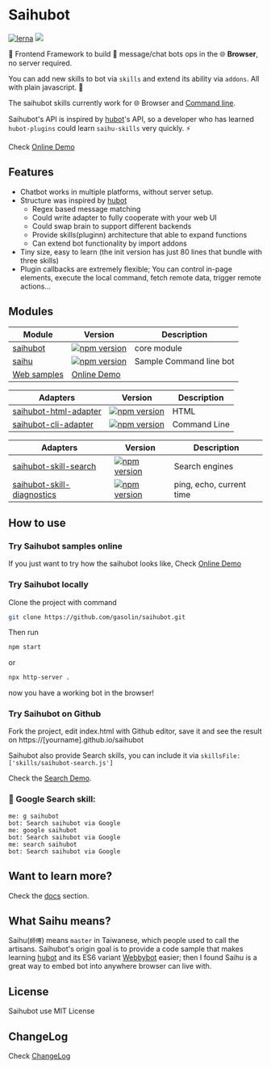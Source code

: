 # Saihubot

[![lerna](https://img.shields.io/badge/maintained%20with-lerna-cc00ff.svg)](https://lerna.js.org/) [![](https://github.com/gasolin/saihubot/workflows/Lint%20Action/badge.svg)](https://github.com/gasolin/saihubot/actions?query=workflow%3A%22Lint+Action%22)

:robot: Frontend Framework to build :speech_balloon: message/chat bots ops in the :globe_with_meridians: **Browser**, no server required.

You can add new skills to bot via `skills` and extend its ability via `addons`. All with plain javascript. :clap:

The saihubot skills currently work for :globe_with_meridians: Browser and [Command line](https://github.com/gasolin/saihubot-cli).

Saihubot's API is inspired by [hubot](https://github.com/github/hubot/)'s API, so a developer who has learned `hubot-plugins` could learn `saihu-skills` very quickly. :zap:

Check [Online Demo](https://gasolin.github.io/saihubot/)

## Features

* Chatbot works in multiple platforms, without server setup.
* Structure was inspired by [hubot](https://github.com/github/hubot/)
  * Regex based message matching
  * Could write adapter to fully cooperate with your web UI
  * Could swap brain to support different backends
  * Provide skills(pluginn) architecture that able to expand functions
  * Can extend bot functionality by import addons
* Tiny size, easy to learn (the init version has just 80 lines that bundle with three skills)
* Plugin callbacks are extremely flexible; You can control in-page elements, execute the local command, fetch remote data, trigger remote actions...

## Modules

| Module  | Version | Description |
| --------|---------|-------------|
| [saihubot](https://github.com/gasolin/saihubot/tree/gh-pages/packages/core#readme) | [![npm version](https://badge.fury.io/js/saihubot.svg)](https://badge.fury.io/js/saihubot) | core module|
| [saihu](https://github.com/gasolin/saihubot/tree/gh-pages/packages/cli#readme) | [![npm version](https://badge.fury.io/js/saihu.svg)](https://badge.fury.io/js/saihu) | Sample Command line bot |
| [Web samples](https://github.com/gasolin/saihubot/tree/gh-pages/samples) | [Online Demo](https://gasolin.github.io/saihubot/) | |

| Adapters | Version | Description |
| --------|---------|-------------|
|[saihubot-html-adapter](https://github.com/gasolin/saihubot/tree/gh-pages/packages/html-adapter#readme) |[![npm version](https://badge.fury.io/js/saihubot-html-adapter.svg)](https://badge.fury.io/js/saihubot-html-adapter) |HTML |
|[saihubot-cli-adapter](https://github.com/gasolin/saihubot/tree/gh-pages/packages/cli-adapter#readme) |[![npm version](https://badge.fury.io/js/saihubot-cli-adapter.svg)](https://badge.fury.io/js/saihubot-cli-adapter) |Command Line |

| Adapters | Version | Description |
| --------|---------|-------------|
|[saihubot-skill-search](https://github.com/gasolin/saihubot/tree/gh-pages/packages/skill-search#readme) |[![npm version](https://badge.fury.io/js/saihubot-skill-search.svg)](https://badge.fury.io/js/saihubot-skill-search) | Search engines |
|[saihubot-skill-diagnostics](https://github.com/gasolin/saihubot/tree/gh-pages/packages/skill-diagnostics#readme) |[![npm version](https://badge.fury.io/js/saihubot-skill-diagnostics.svg)](https://badge.fury.io/js/saihubot-skill-diagnostics) | ping, echo, current time |

## How to use

### Try Saihubot samples online

If you just want to try how the saihubot looks like, Check [Online Demo](https://gasolin.github.io/saihubot/)

### Try Saihubot locally

Clone the project with command

```sh
git clone https://github.com/gasolin/saihubot.git
```

Then run


```sh
npm start
```

or

```sh
npx http-server .
```

now you have a working bot in the browser!

### Try Saihubot on Github

Fork the project, edit index.html with Github editor, save it and see the result on https://[yourname].github.io/saihubot


Saihubot also provide Search skills, you can include it via `skillsFile: ['skills/saihubot-search.js']`

Check the [Search Demo](https://gasolin.github.io/saihubot/samples/search).

### :mag_right: Google Search skill:

```
me: g saihubot
bot: Search saihubot via Google
me: google saihubot
bot: Search saihubot via Google
me: search saihubot
bot: Search saihubot via Google
```

## Want to learn more?

Check the [docs](https://github.com/gasolin/saihubot/tree/gh-pages/docs) section.

## What Saihu means?

Saihu(`師傅`) means `master` in Taiwanese, which people used to call the artisans.
Saihubot's origin goal is to provide a code sample that makes learning [hubot](https://github.com/github/hubot/) and its ES6 variant [Webbybot](https://github.com/gasolin/webbybot/) easier; then I found Saihu is a great way to embed bot into anywhere browser can live with.

## License

Saihubot use MIT License

## ChangeLog

Check [ChangeLog](CHANGELOG.md)
